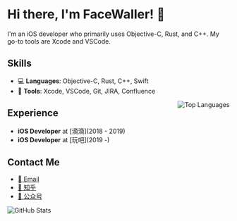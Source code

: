 # Hi there, I'm FaceWaller! 👋

I'm an iOS developer who primarily uses Objective-C, Rust, and C++. My go-to tools are Xcode and VSCode. 

<p align="center">


## Skills

- 💻 **Languages**: Objective-C, Rust, C++, Swift
- 🔨 **Tools**: Xcode, VSCode, Git, JIRA, Confluence


<img align="right" src="https://github-readme-stats.vercel.app/api/top-langs/?username=FaceWaller&layout=compact&theme=radical" alt="Top Languages"/>

</p>


## Experience

- **iOS Developer** at [滴滴](2018 - 2019)
- **iOS Developer** at [玩吧](2019 -)

## Contact Me

- [📧 Email](mailto:1424879661@qq.com)
- <a href="https://www.zhihu.com/people/qi-yue-xing-68">📖 知乎</a>
- <a href="https://mp.weixin.qq.com/mp/profile_ext?action=home&__biz=MzU1NTY1NzgyMg==&scene=117#wechat_redirect">📢 公众号</a>

<img src="https://github-readme-stats.vercel.app/api?username=FaceWaller&show_icons=true&icon_color=a9ce1d&text_color=718096&bg_color=00000000&hide_title=true&hide_border=true" alt="GitHub Stats"/>


